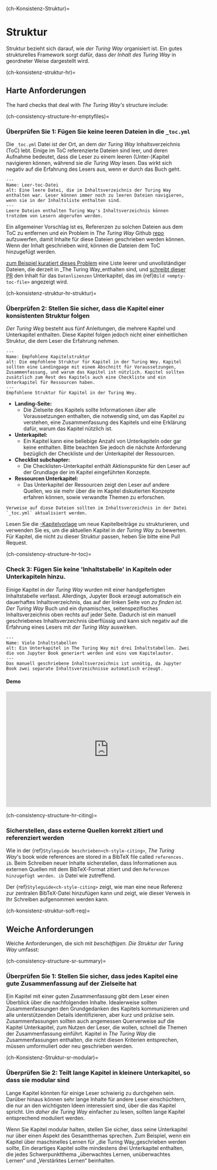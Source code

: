 (ch-Konsistenz-Struktur)=
# Struktur

Struktur bezieht sich darauf, wie _der Turing Way_ organisiert ist. Ein gutes strukturelles Framework sorgt dafür, dass _der Inhalt des Turing Way_ in geordneter Weise dargestellt wird.

(ch-konsistenz-struktur-hr)=
## Harte Anforderungen

The hard checks that deal with _The Turing Way's_ structure include:

(ch-consistency-structure-hr-emptyfiles)=
### Überprüfen Sie 1: Fügen Sie keine leeren Dateien in die `_toc.yml`

Die `_toc.yml` Datei ist der Ort, an dem _der Turing Way_ Inhaltsverzeichnis (ToC) lebt. Einige im ToC referenzierte Dateien sind leer, und deren Aufnahme bedeutet, dass die Leser zu einem leeren (Unter-)Kapitel navigieren können, während sie _die Turing Way_ lesen. Das wirkt sich negativ auf die Erfahrung des Lesers aus, wenn er durch das Buch geht.

```{figure} ../../figures/empty-toc-file.png
---
Name: Leer-toc-Datei
alt: Eine leere Datei, die im Inhaltsverzeichnis der Turing Way enthalten war. Leser können immer noch zu leeren Dateien navigieren, wenn sie in der Inhaltsliste enthalten sind.
---
Leere Dateien enthalten Turing Way's Inhaltsverzeichnis können trotzdem von Lesern abgerufen werden.
```

Ein allgemeiner Vorschlag ist es, Referenzen zu solchen Dateien aus dem ToC zu entfernen und ein Problem in _The Turing Way_ Github [repo](https://github.com/alan-turing-institute/the-turing-way) aufzuwerfen, damit Inhalte für diese Dateien geschrieben werden können. Wenn der Inhalt geschrieben wird, können die Dateien dem ToC hinzugefügt werden.

[zum Beispiel kuratiert dieses Problem](https://github.com/alan-turing-institute/the-turing-way/issues/1391) eine Liste leerer und unvollständiger Dateien, die derzeit in _The Turing Way_enthalten sind, und [schreibt dieser PR](https://github.com/alan-turing-institute/the-turing-way/pull/1448) den Inhalt für das `Datenlizenzen` Unterkapitel, das im {ref}`Bild <empty-toc-file>` angezeigt wird.

(ch-konsistenz-struktur-hr-struktur)=
### Überprüfen 2: Stellen Sie sicher, dass die Kapitel einer konsistenten Struktur folgen

_Der Turing Weg_ besteht aus fünf Anleitungen, die mehrere Kapitel und Unterkapitel enthalten. Diese Kapitel folgen jedoch nicht einer einheitlichen Struktur, die dem Leser die Erfahrung nehmen.

```{figure} ../../figures/recommended-chapter-structure.png
---
Name: Empfohlene Kapitelstruktur
alt: Die empfohlene Struktur für Kapitel in der Turing Wey. Kapitel sollten eine Landingpage mit einem Abschnitt für Voraussetzungen, Zusammenfassung, und warum das Kapitel ist nützlich. Kapitel sollten zusätzlich zum Rest des Kapitels auch eine Checkliste und ein Unterkapitel für Ressourcen haben.
---
Empfohlene Struktur für Kapitel in der Turing Wey.
```

- **Landing-Seite:**
    - Die Zielseite des Kapitels sollte Informationen über alle Voraussetzungen enthalten, die notwendig sind, um das Kapitel zu verstehen, eine Zusammenfassung des Kapitels und eine Erklärung dafür, warum das Kapitel nützlich ist.
- **Unterkapitel:**
    - Ein Kapitel kann eine beliebige Anzahl von Unterkapiteln oder gar keine enthalten. Bitte beachten Sie jedoch die nächste Anforderung bezüglich der Checkliste und der Unterkapitel der Ressourcen.
- **Checklist subchapter:**
    - Die Checklisten-Unterkapitel enthält Aktionspunkte für den Leser auf der Grundlage der im Kapitel eingeführten Konzepte.
- **Ressourcen Unterkapitel:**
    - Das Unterkapitel der Ressourcen zeigt den Leser auf andere Quellen, wo sie mehr über die im Kapitel diskutierten Konzepte erfahren können, sowie verwandte Themen zu erforschen.


```{attention} Please note that making chapters follow this structure may require splitting some of the existing content into new files.
Verweise auf diese Dateien sollten im Inhaltsverzeichnis in der Datei `_toc.yml` aktualisiert werden.
```

Lesen Sie die [-Kapitelvorlage](https://github.com/alan-turing-institute/the-turing-way/tree/main/book/templates/chapter-template) um neue Kapitelbeiträge zu strukturieren, und verwenden Sie es, um die aktuellen Kapitel in _der Turing Way_ zu bewerten. Für Kapitel, die nicht zu dieser Struktur passen, heben Sie bitte eine Pull Request.


(ch-consistency-structure-hr-toc)=
### Check 3: Fügen Sie keine 'Inhaltstabelle' in Kapiteln oder Unterkapiteln hinzu.

Einige Kapitel in _der Turing Way_ wurden mit einer handgefertigten Inhaltstabelle verfasst. Allerdings, Jupyter Book erzeugt automatisch ein dauerhaftes Inhaltsverzeichnis, das auf der linken Seite von _zu finden ist. Der Turing Way_ Buch und ein dynamisches, seitenspezifisches Inhaltsverzeichnis oben rechts auf jeder Seite. Dadurch ist ein manuell geschriebenes Inhaltsverzeichnis überflüssig und kann sich negativ auf die Erfahrung eines Lesers mit _der Turing Way_ auswirken.

```{figure} ../../figures/many-table-of-contents.png
---
Name: Viele Inhaltstabellen
alt: Ein Unterkapitel in The Turing Way mit drei Inhaltstabellen. Zwei die von Jupyter Book generiert werden und eins vom Kapitelautor.
---
Das manuell geschriebene Inhaltsverzeichnis ist unnötig, da Jupyter Book zwei separate Inhaltsverzeichnisse automatisch erzeugt.
```
#### Demo

<div class="video-content">
    <iframe width="560" height="315" src="https://www.youtube.com/embed/zKWrvgCxSB0" frameborder="0" allow="accelerometer; autoplay; clipboard-write; encrypted-media; gyroscope; picture-in-picture" allowfullscreen></iframe>
</div>

(ch-consistency-structure-hr-citing)=
### Sicherstellen, dass externe Quellen korrekt zitiert und referenziert werden

Wie in der {ref}`Styleguide beschrieben<ch-style-citing>`, _The Turing Way_'s book wide references are stored in a BibTeX file called `references. ib`. Beim Schreiben neuer Inhalte sicherstellen, dass Informationen aus externen Quellen mit dem BibTeX-Format zitiert und den `Referenzen hinzugefügt werden. ib` Datei wie zutreffend.

Der {ref}`Styleguide<ch-style-citing>` zeigt, wie man eine neue Referenz zur zentralen BibTeX-Datei hinzufügen kann und zeigt, wie dieser Verweis in Ihr Schreiben aufgenommen werden kann.


(ch-konsistenz-struktur-soft-req)=
## Weiche Anforderungen

Weiche Anforderungen, die sich mit _beschäftigen. Die Struktur der Turing Way_ umfasst:

(ch-consistency-structure-sr-summary)=
### Überprüfen Sie 1: Stellen Sie sicher, dass jedes Kapitel eine gute Zusammenfassung auf der Zielseite hat

Ein Kapitel mit einer guten Zusammenfassung gibt dem Leser einen Überblick über die nachfolgenden Inhalte. Idealerweise sollten Zusammenfassungen den Grundgedanken des Kapitels kommunizieren und alle unterstützenden Details identifizieren, aber kurz und präzise sein. Zusammenfassungen sollten auch angemessen Querverweise auf die Kapitel Unterkapitel, zum Nutzen der Leser, die wollen, schnell die Themen der Zusammenfassung einführt. Kapitel in _The Turing Way_ die Zusammenfassungen enthalten, die nicht diesen Kriterien entsprechen, müssen umformuliert oder neu geschrieben werden.


(ch-Konsistenz-Struktur-sr-modular)=
### Überprüfen Sie 2: Teilt lange Kapitel in kleinere Unterkapitel, so dass sie modular sind

Lange Kapitel könnten für einige Leser schwierig zu durchgehen sein. Darüber hinaus können sehr lange Inhalte für andere Leser einschüchtern, die nur an den wichtigsten Ideen interessiert sind, über die das Kapitel spricht. Um  _daher die Turing Way_ einfacher zu lesen, sollten lange Kapitel entsprechend moduliert werden.

Wenn Sie Kapitel modular halten, stellen Sie sicher, dass seine Unterkapitel nur über einen Aspekt des Gesamtthemas sprechen. Zum Beispiel, wenn ein Kapitel über maschinelles Lernen für _die Turing Way_geschrieben werden sollte, Ein derartiges Kapitel sollte mindestens drei Unterkapitel enthalten, die jedes Schwerpunktthema „überwachtes Lernen, unüberwachtes Lernen“ und „Verstärktes Lernen“ beinhalten.
